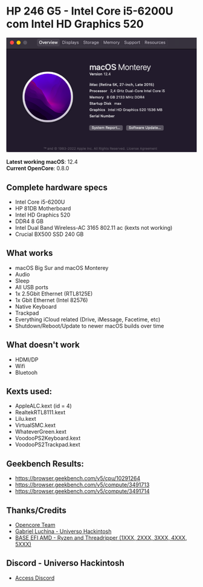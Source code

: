 # HP 246 G5 - Intel Core i5-6200U com Intel HD Graphics 520

![About This Mac - Overview](efi-hp246g5.png)

**Latest working macOS**: 12.4
<br>
**Current OpenCore**: 0.8.0

## Complete hardware specs
- Intel Core i5-6200U
- HP 81DB Motherboard
- Intel HD Graphics 520
- DDR4 8 GB
- Intel Dual Band Wireless-AC 3165 802.11 ac (kexts not working)
- Crucial BX500 SSD 240 GB

## What works
- macOS Big Sur and macOS Monterey
- Audio
- Sleep
- All USB ports
- 1x 2.5Gbit Ethernet (RTL8125E)
- 1x Gbit Ethernet (Intel 82576)
- Native Keyboard
- Trackpad
- Everything iCloud related (Drive, iMessage, Facetime, etc)
- Shutdown/Reboot/Update to newer macOS builds over time

## What doesn't work
- HDMI/DP
- Wifi 
- Bluetooh

## Kexts used:
- AppleALC.kext (id = 4)
- RealtekRTL8111.kext
- Lilu.kext
- VirtualSMC.kext
- WhateverGreen.kext
- VoodooPS2Keyboard.kext
- VoodooPS2Trackpad.kext

## Geekbench Results:
- https://browser.geekbench.com/v5/cpu/10291264
- https://browser.geekbench.com/v5/compute/3491713
- https://browser.geekbench.com/v5/compute/3491714

## Thanks/Credits
- [Opencore Team](https://dortania.github.io/getting-started/)
- [Gabriel Luchina - Universo Hackintosh](https://www.youtube.com/c/GabrielLuchina/videos)
- [BASE EFI AMD - Ryzen and Threadripper (1XXX, 2XXX, 3XXX, 4XXX, 5XXX)](https://github.com/luchina-gabriel/BASE-EFI-AMD-RYZEN-THREADRIPPER)

## Discord - Universo Hackintosh
- [Access Discord](https://discord.universohackintosh.com.br)
